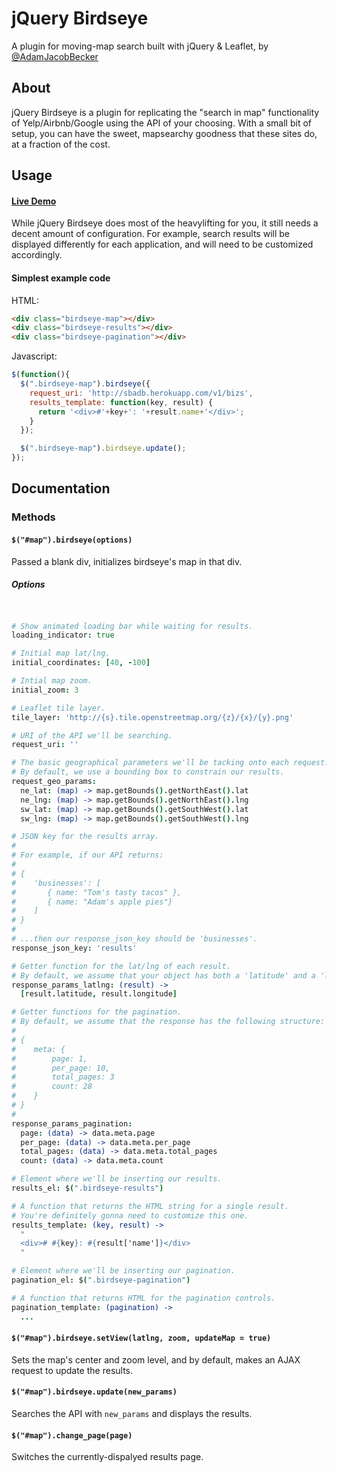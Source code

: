 # jQuery Birdseye

A plugin for moving-map search built with jQuery & Leaflet, by [@AdamJacobBecker](http://www.twitter.com/AdamJacobBecker)

## About

jQuery Birdseye is a plugin for replicating the "search in map" functionality of Yelp/Airbnb/Google using the API of your choosing. With a small bit of setup, you can have the sweet, mapsearchy goodness that these sites do, at a fraction of the cost.

## Usage

#### [Live Demo](http://ajb.github.io/jquery-birdseye/)

While jQuery Birdseye does most of the heavylifting for you, it still needs a decent amount of configuration. For example, search results will be displayed differently for each application, and will need to be customized accordingly.

#### Simplest example code

HTML:

```html
<div class="birdseye-map"></div>
<div class="birdseye-results"></div>
<div class="birdseye-pagination"></div>
```

Javascript:

```javascript
$(function(){
  $(".birdseye-map").birdseye({
    request_uri: 'http://sbadb.herokuapp.com/v1/bizs',
    results_template: function(key, result) {
      return '<div>#'+key+': '+result.name+'</div>';
    }
  });

  $(".birdseye-map").birdseye.update();
});
```

## Documentation

### Methods

#### `$("#map").birdseye(options)`
Passed a blank div, initializes birdseye's map in that div.

##### Options

```coffeescript


# Show animated loading bar while waiting for results.
loading_indicator: true

# Initial map lat/lng.
initial_coordinates: [40, -100]

# Intial map zoom.
initial_zoom: 3

# Leaflet tile layer.
tile_layer: 'http://{s}.tile.openstreetmap.org/{z}/{x}/{y}.png'

# URI of the API we'll be searching.
request_uri: ''

# The basic geographical parameters we'll be tacking onto each request.
# By default, we use a bounding box to constrain our results.
request_geo_params:
  ne_lat: (map) -> map.getBounds().getNorthEast().lat
  ne_lng: (map) -> map.getBounds().getNorthEast().lng
  sw_lat: (map) -> map.getBounds().getSouthWest().lat
  sw_lng: (map) -> map.getBounds().getSouthWest().lng

# JSON key for the results array.
#
# For example, if our API returns:
#
# {
#    'businesses': [
#       { name: "Tom's tasty tacos" },
#       { name: "Adam's apple pies"}
#    ]
# }
#
# ...then our response_json_key should be 'businesses'.
response_json_key: 'results'

# Getter function for the lat/lng of each result.
# By default, we assume that your object has both a 'latitude' and a 'longitude' property.
response_params_latlng: (result) ->
  [result.latitude, result.longitude]

# Getter functions for the pagination.
# By default, we assume that the response has the following structure:
#
# {
#    meta: {
#        page: 1,
#        per_page: 10,
#        total_pages: 3
#        count: 28
#    }
# }
#
response_params_pagination:
  page: (data) -> data.meta.page
  per_page: (data) -> data.meta.per_page
  total_pages: (data) -> data.meta.total_pages
  count: (data) -> data.meta.count

# Element where we'll be inserting our results.
results_el: $(".birdseye-results")

# A function that returns the HTML string for a single result.
# You're definitely gonna need to customize this one.
results_template: (key, result) ->
  "
  <div># #{key}: #{result['name']}</div>
  "

# Element where we'll be inserting our pagination.
pagination_el: $(".birdseye-pagination")

# A function that returns HTML for the pagination controls.
pagination_template: (pagination) ->
  ...

```

#### `$("#map").birdseye.setView(latlng, zoom, updateMap = true)`
Sets the map's center and zoom level, and by default, makes an AJAX request to update the results.

#### `$("#map").birdseye.update(new_params)`
Searches the API with `new_params` and displays the results.

#### `$("#map").change_page(page)`
Switches the currently-dispalyed results page.
